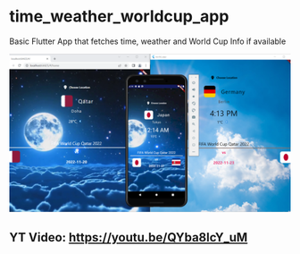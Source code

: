 # time_weather_worldcup_app
Basic Flutter App that fetches time, weather and World Cup Info if available

![plot](./imgs/World%20Cup%20App.PNG)

## YT Video: https://youtu.be/QYba8lcY_uM

